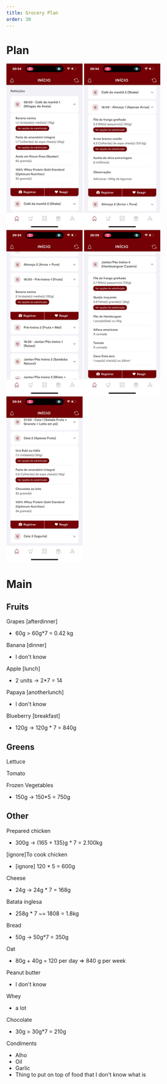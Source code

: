 ```yaml
---
title: Grocery Plan
order: 30
---
```


# Plan

<img src="New Breakfast.png" alt="drawing" width="200"/>

<img src="New Lunch.png" alt="drawing" width="200"/>

<img src="New Before Dinner.png" alt="drawing" width="200"/>

<img src="New Dinner.png" alt="drawing" width="200"/>

<img src="New After dinner.png" alt="drawing" width="200"/>

# Main

## Fruits

Grapes [afterdinner]
- 60g > 60g*7 = 0.42 kg

Banana [dinner]
- I don't know

Apple [lunch]
- 2 units -> 2*7 = 14

Papaya [anotherlunch]
- I don't know

Blueberry [breakfast]
- 120g -> 120g * 7 = 840g


## Greens

Lettuce

Tomato

Frozen Vegetables
- 150g -> 150*5 = 750g

## Other

Prepared chicken
- 300g -> (165 + 135)g * 7 = 2.100kg

[ignore]To cook chicken
- [ignore] 120 * 5 = 600g

Cheese
- 24g -> 24g * 7 = 168g

Batata inglesa
- 258g * 7 ~= 1808 = 1.8kg

Bread
- 50g -> 50g*7 = 350g

Oat
- 80g + 40g = 120 per day => 840 g per week

Peanut butter
- I don't know

Whey
- a lot

Chocolate
- 30g > 30g*7 = 210g

Condiments
- Alho
- Oil
- Garlic
- Thing to put on top of food that I don't know what is